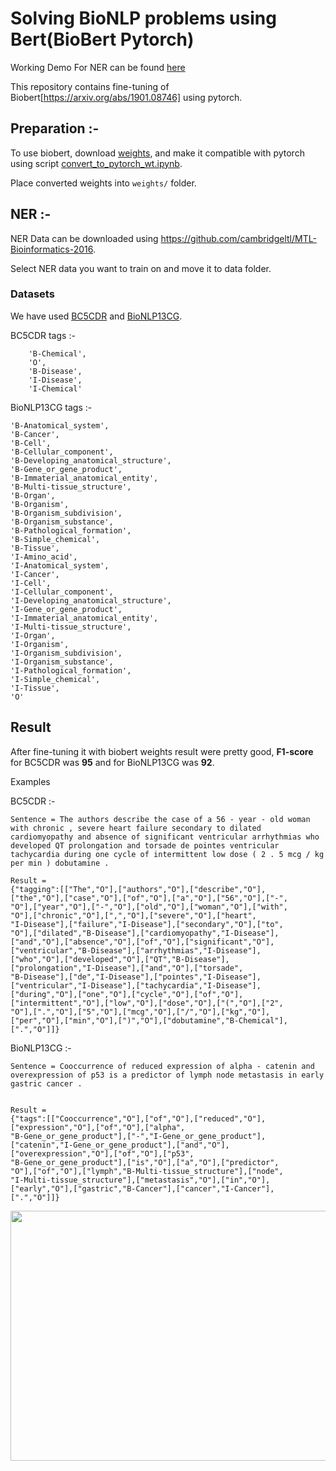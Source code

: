 # Solving BioNLP problems using Bert(BioBert Pytorch)

Working Demo For NER can be found [here](http://13.72.66.146:9000/)

This repository contains fine-tuning of Biobert[https://arxiv.org/abs/1901.08746] using pytorch. 

## Preparation :- 
To use biobert, download [weights](https://github.com/naver/biobert-pretrained/releases),  and make it compatible with pytorch using script [convert_to_pytorch_wt.ipynb](https://github.com/MeRajat/SolvingAlmostAnythingWithBert/blob/ner_medical/convert_to_pytorch_wt.ipynb). 

Place converted weights into ```weights/``` folder. 

## NER :- 

NER Data can be downloaded using https://github.com/cambridgeltl/MTL-Bioinformatics-2016. 

Select NER data you want to train on and move it to data folder. 

### Datasets 

We have used [BC5CDR](https://biocreative.bioinformatics.udel.edu/tasks/biocreative-v/track-3-cdr/) and [BioNLP13CG](http://2013.bionlp-st.org/). 

BC5CDR tags :- 
```
    'B-Chemical', 
    'O', 
    'B-Disease', 
    'I-Disease', 
    'I-Chemical'
```

BioNLP13CG tags :- 
``` 'B-Amino_acid',
'B-Anatomical_system',
'B-Cancer',
'B-Cell', 
'B-Cellular_component',
'B-Developing_anatomical_structure',
'B-Gene_or_gene_product', 
'B-Immaterial_anatomical_entity',
'B-Multi-tissue_structure',
'B-Organ',
'B-Organism', 
'B-Organism_subdivision',
'B-Organism_substance',
'B-Pathological_formation', 
'B-Simple_chemical',
'B-Tissue',
'I-Amino_acid',
'I-Anatomical_system',
'I-Cancer', 
'I-Cell',
'I-Cellular_component',
'I-Developing_anatomical_structure',
'I-Gene_or_gene_product', 
'I-Immaterial_anatomical_entity',
'I-Multi-tissue_structure',
'I-Organ',
'I-Organism', 
'I-Organism_subdivision',
'I-Organism_substance',
'I-Pathological_formation',
'I-Simple_chemical', 
'I-Tissue',
'O'
```

## Result 

After fine-tuning it with biobert weights result were pretty good, <b>F1-score</b> for BC5CDR was <b>95</b> and for BioNLP13CG was <b>92</b>. 

Examples 

BC5CDR :- 

```
Sentence = The authors describe the case of a 56 - year - old woman with chronic , severe heart failure secondary to dilated cardiomyopathy and absence of significant ventricular arrhythmias who developed QT prolongation and torsade de pointes ventricular tachycardia during one cycle of intermittent low dose ( 2 . 5 mcg / kg per min ) dobutamine . 

Result =
{"tagging":[["The","O"],["authors","O"],["describe","O"],
["the","O"],["case","O"],["of","O"],["a","O"],["56","O"],["-",
"O"],["year","O"],["-","O"],["old","O"],["woman","O"],["with",
"O"],["chronic","O"],[",","O"],["severe","O"],["heart",
"I-Disease"],["failure","I-Disease"],["secondary","O"],["to",
"O"],["dilated","B-Disease"],["cardiomyopathy","I-Disease"],
["and","O"],["absence","O"],["of","O"],["significant","O"],
["ventricular","B-Disease"],["arrhythmias","I-Disease"],
["who","O"],["developed","O"],["QT","B-Disease"],
["prolongation","I-Disease"],["and","O"],["torsade",
"B-Disease"],["de","I-Disease"],["pointes","I-Disease"],
["ventricular","I-Disease"],["tachycardia","I-Disease"],
["during","O"],["one","O"],["cycle","O"],["of","O"],
["intermittent","O"],["low","O"],["dose","O"],["(","O"],["2",
"O"],[".","O"],["5","O"],["mcg","O"],["/","O"],["kg","O"],
["per","O"],["min","O"],[")","O"],["dobutamine","B-Chemical"],
[".","O"]]}

```

BioNLP13CG :- 

```
Sentence = Cooccurrence of reduced expression of alpha - catenin and overexpression of p53 is a predictor of lymph node metastasis in early gastric cancer . 


Result = 
{"tags":[["Cooccurrence","O"],["of","O"],["reduced","O"],
["expression","O"],["of","O"],["alpha",
"B-Gene_or_gene_product"],["-","I-Gene_or_gene_product"],
["catenin","I-Gene_or_gene_product"],["and","O"],
["overexpression","O"],["of","O"],["p53",
"B-Gene_or_gene_product"],["is","O"],["a","O"],["predictor",
"O"],["of","O"],["lymph","B-Multi-tissue_structure"],["node",
"I-Multi-tissue_structure"],["metastasis","O"],["in","O"],
["early","O"],["gastric","B-Cancer"],["cancer","I-Cancer"],
[".","O"]]}

```



<img src="https://github.com/MeRajat/SolvingAlmostAnythingWithBert/blob/ner_medical/extras/ezgif.com-video-to-gif.gif" width="700" height="400" />

